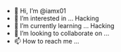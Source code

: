 - 👋 Hi, I’m @iamx01
- 👀 I’m interested in ... Hacking
- 🌱 I’m currently learning ... Hacking
- 💞️ I’m looking to collaborate on ...
- 📫 How to reach me ...

<!---
iamx01/iamx01 is a ✨ special ✨ repository because its `README.md` (this file) appears on your GitHub profile.
You can click the Preview link to take a look at your changes.
--->
